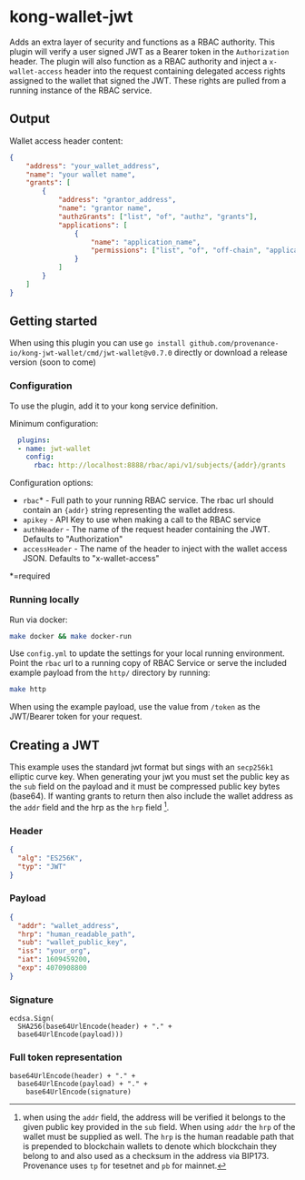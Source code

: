 # kong-wallet-jwt

Adds an extra layer of security and functions as a RBAC authority. 
This plugin will verify a user signed JWT as a Bearer token in the `Authorization` header.
The plugin will also function as a RBAC authority and inject a `x-wallet-access` header into the request containing delegated access rights assigned to the wallet that signed the JWT.
These rights are pulled from a running instance of the RBAC service.

## Output
Wallet access header content:
```json
{
	"address": "your_wallet_address",
	"name": "your wallet name",
	"grants": [
		{
			"address": "grantor_address",
			"name": "grantor name",
			"authzGrants": ["list", "of", "authz", "grants"],
			"applications": [
				{
					"name": "application_name",
					"permissions": ["list", "of", "off-chain", "application", "permissions"]
				}
			]
		}
	]
}
```

## Getting started

When using this plugin you can use `go install github.com/provenance-io/kong-jwt-wallet/cmd/jwt-wallet@v0.7.0` directly or download a release version (soon to come)

### Configuration

To use the plugin, add it to your kong service definition.

Minimum configuration:
```yaml
  plugins:
  - name: jwt-wallet
    config:
      rbac: http://localhost:8888/rbac/api/v1/subjects/{addr}/grants
```

Configuration options:
* `rbac`* - Full path to your running RBAC service. The rbac url should contain an `{addr}` string representing the wallet address.
* `apikey` - API Key to use when making a call to the RBAC service
* `authHeader` - The name of the request header containing the JWT. Defaults to "Authorization"
* `accessHeader` - The name of the header to inject with the wallet access JSON. Defaults to "x-wallet-access"

*=required


### Running locally

Run via docker:
```bash
make docker && make docker-run
```

Use `config.yml` to update the settings for your local running environment.
Point the `rbac` url to a running copy of RBAC Service or serve the included example payload from the `http/` directory by running: 
```bash
make http
```

When using the example payload, use the value from `/token` as the JWT/Bearer token for your request.


## Creating a JWT

This example uses the standard jwt format but sings with an `secp256k1` elliptic curve key. When generating your jwt you must set the public key as the `sub` field on the payload and it must be compressed public key bytes (base64). If wanting grants to return then also include the wallet address as the `addr` field and the hrp as the `hrp` field [^1]. 

[^1]: when using the `addr` field, the address will be verified it belongs to the given public key provided in the `sub` field. When using `addr` the `hrp` of the wallet must be supplied as well. 
   The `hrp` is the human readable path that is prepended to blockchain wallets to denote which blockchain they belong to and also used as a checksum in the address via BIP173. Provenance uses `tp` for tesetnet and `pb` for mainnet. 
   

### Header

```json
{
  "alg": "ES256K",
  "typ": "JWT"
}
```

### Payload

```json
{
  "addr": "wallet_address",
  "hrp": "human_readable_path",
  "sub": "wallet_public_key",
  "iss": "your_org",
  "iat": 1609459200,
  "exp": 4070908800
}
```

### Signature

```
ecdsa.Sign(
  SHA256(base64UrlEncode(header) + "." +
  base64UrlEncode(payload)))
```

### Full token representation

```
base64UrlEncode(header) + "." +
  base64UrlEncode(payload) + "." +
    base64UrlEncode(signature)
```

